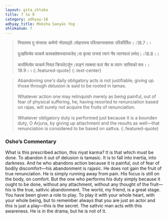 ```yaml
---
layout: gita_shloka
title: 7 to 9
category: adhyay-18
adhyay_title: Mokṣha Sanyās Yog
shlokanum: 7
---
```


> नियतस्य तु संन्यासः कर्मणो नोपपद्यते।मोहात्तस्य परित्यागस्तामसः परिकीर्तितः।।18.7।।<br><br>दुःखमित्येव यत्कर्म कायक्लेशभयात्त्यजेत्।स कृत्वा राजसं त्यागं नैव त्यागफलं लभेत्।।18.8।।<br><br>कार्यमित्येव यत्कर्म नियतं क्रियतेऽर्जुन।सङ्गं त्यक्त्वा फलं चैव स त्यागः सात्त्विको मतः।।18.9।।
{:.featured-quote} 
{:.text-center}

> Abandoning one's daily obligatory acts is not justifiable; giving up those through delusion is said to be rooted in tamas.<br><br>Whatever action one may relinquish merely as being painful, out of fear of physical suffering, he, having resorted to renunciation based on rajas, will surely not acquire the fruits of renunciation.<br><br>Whatever obligatory duty is performed just because it is a bounden duty, O Arjuna, by giving up attachment and the results as well—that renunciation is considered to be based on sattva.
{:.featured-quote}

### Osho’s Commentary
What is this prescribed action, this niyat karma? It is that which must be done. To abandon it out of delusion is tamasic. It is to fall into inertia, into darkness.
And he who abandons action because it is painful, out of fear of bodily discomfort—his abandonment is rajasic. He does not gain the fruit of true renunciation. He is simply running away from pain. His focus is still on the body, on comfort.
But the one who performs his duty simply because it ought to be done, without any attachment, without any thought of the fruit—his is the true, sattvic abandonment.
The world, my friend, is a great stage. You have been given a role to play. To play it with your whole heart, with your whole being, but to remember always that you are just an actor and this is just a play—this is the secret. The sattvic man acts with this awareness. He is in the drama, but he is not of it.
